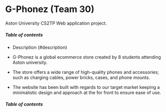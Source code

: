 # G-Phonez (Team 30)
Aston University CS2TP Web application project.

##### Table of contents

- Description (#description)

- G-Phonez is a global ecommerce store created by 8 students attending Aston university.
- The store offers a wide range of high-quality phones and accessories; such as charging cables, power  bricks, cases, and phone mounts.
- The website has been built with regards to our target market keeping a minimalistic design and approach at the for front to ensure ease of use.  

##### Table of contents
